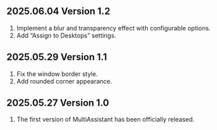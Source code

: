 ## 2025.06.04 Version 1.2
1. Implement a blur and transparency effect with configurable options. 
2. Add “Assign to Desktops” settings.


## 2025.05.29 Version 1.1
1. Fix the window border style.
2. Add rounded corner appearance.




## 2025.05.27 Version 1.0
1. The first version of MultiAssistant has been officially released.

